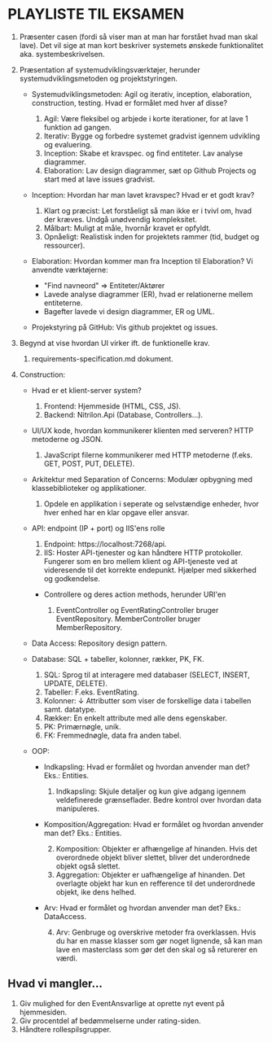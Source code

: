 # PLAYLISTE TIL EKSAMEN

1. Præsenter casen (fordi så viser man at man har forstået hvad man skal lave). Det vil sige at man kort beskriver systemets ønskede funktionalitet aka. systembeskrivelsen.

2. Præsentation af systemudviklingsværktøjer, herunder systemudviklingsmetoden og projektstyringen.
    - Systemudviklingsmetoden: Agil og iterativ, inception, elaboration, construction, testing. Hvad er formålet med hver af disse?

        01. Agil: Være fleksibel og arbjede i korte iterationer, for at lave 1 funktion ad gangen.
        02. Iterativ: Bygge og forbedre systemet gradvist igennem udvikling og evaluering.
        03. Inception: Skabe et kravspec. og find entiteter. Lav analyse diagrammer.
        04. Elaboration: Lav design diagrammer, sæt op Github Projects og start med at lave issues gradvist.

    - Inception: Hvordan har man lavet kravspec? Hvad er et godt krav?

        01. Klart og præcist: Let forståeligt så man ikke er i tvivl om, hvad der kræves. Undgå unødvendig kompleksitet.
        02. Målbart: Muligt at måle, hvornår kravet er opfyldt. 
        03. Opnåeligt: Realistisk inden for projektets rammer (tid, budget og ressourcer).

    - Elaboration: Hvordan kommer man fra Inception til Elaboration? Vi anvendte værktøjerne:
        - "Find navneord" => Entiteter/Aktører
        - Lavede analyse diagrammer (ER), hvad er relationerne mellem entiteterne.
        - Bagefter lavede vi design diagrammer, ER og UML.
    - Projekstyring på GitHub: Vis github projektet og issues.

3. Begynd at vise hvordan UI virker ift. de funktionelle krav.

    01. requirements-specification.md dokument.

4. Construction: 
    * Hvad er et klient-server system?

        01. Frontend: Hjemmeside (HTML, CSS, JS).
        02. Backend: Nitrilon.Api (Database, Controllers...).

    * UI/UX kode, hvordan kommunikerer klienten med serveren? HTTP metoderne og JSON.

        01. JavaScript filerne kommunikerer med HTTP metoderne (f.eks. GET, POST, PUT, DELETE).

    * Arkitektur med Separation of Concerns: Modulær opbygning med klassebiblioteker og applikationer.

        01. Opdele en applikation i seperate og selvstændige enheder, hvor hver enhed har en klar opgave eller ansvar.

    * API: endpoint (IP + port) og IIS'ens rolle

        01. Endpoint: https://localhost:7268/api.
        02. IIS: Hoster API-tjenester og kan håndtere HTTP protokoller. Fungerer som en bro mellem klient og API-tjeneste ved at videresende til det korrekte endepunkt. Hjælper med sikkerhed og godkendelse.

        * Controllere og deres action methods, herunder URI'en

            01. EventController og EventRatingController bruger EventRepository. MemberController bruger MemberRepository.
        
    * Data Access: Repository design pattern.
    * Database: SQL + tabeller, kolonner, rækker, PK, FK.

        01. SQL: Sprog til at interagere med databaser (SELECT, INSERT, UPDATE, DELETE).
        02. Tabeller: F.eks. EventRating.
        03. Kolonner: ↓ Attributter som viser de forskellige data i tabellen samt. datatype.
        04. Rækker: En enkelt attribute med alle dens egenskaber.
        05. PK: Primærnøgle, unik.
        06. FK: Fremmednøgle, data fra anden tabel.

    * OOP:
        * Indkapsling: Hvad er formålet og hvordan anvender man det? Eks.: Entities.

            01. Indkapsling: Skjule detaljer og kun give adgang igennem veldefinerede grænseflader. Bedre kontrol over hvordan data manipuleres.

        * Komposition/Aggregation: Hvad er formålet og hvordan anvender man det? Eks.: Entities.

            02. Komposition: Objekter er afhængelige af hinanden. Hvis det overordnede objekt bliver slettet, bliver det underordnede objekt også slettet.
            03. Aggregation: Objekter er uafhængelige af hinanden. Det overlagte objekt har kun en refference til det underordnede objekt, ike dens helhed.

        * Arv: Hvad er formålet og hvordan anvender man det? Eks.: DataAccess.

            04. Arv: Genbruge og overskrive metoder fra overklassen. Hvis du har en masse klasser som gør noget lignende, så kan man lave en masterclass som gør det den skal og så returerer en værdi.
    
## Hvad vi mangler...
 01. Giv mulighed for den EventAnsvarlige at oprette nyt event på hjemmesiden.
 02. Giv procentdel af bedømmelserne under rating-siden.
 03. Håndtere rollespilsgrupper.